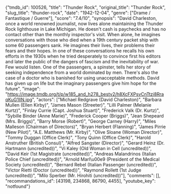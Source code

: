 {"tmdb_id": 100526, "title": "Thunder Rock", "original_title": "Thunder Rock", "slug_title": "thunder-rock", "date": "1942-12-04", "genre": ["Drame / Fantastique / Guerre"], "score": "7.4/10", "synopsis": "David Charleston, once a world renowned journalist, now lives alone maintaining the Thunder Rock lighthouse in Lake Michigan. He doesn't cash is paychecks and has no contact other than the monthly inspector's visit. When alone, he imagines conversations with those who died when a 19th century packet ship with some 60 passengers sank. He imagines their lives, their problems their fears and their hopes. In one of these conversations he recalls his own efforts in the 1930s when he tried desperately to convince first his editors and later the public of the dangers of fascism and the inevitability of war. Few would listen. One of the passengers, a spinster, tells her story of seeking independence from a world dominated by men. There's also the case of a doctor who is banished for using unacceptable methods. David has given up on life but the imaginary passengers give him hope for the future", "image": "https://image.tmdb.org/t/p/w185_and_h278_bestv2/h8XcFXPsvCnTtzi8RraqKuG1llN.jpg", "actors": ["Michael Redgrave (David Charleston)", "Barbara Mullen (Ellen Kirby)", "James Mason (Streeter)", "Lilli Palmer (Melanie Kurtz)", "Finlay Currie (Capt. Joshua Stuart)", "Frederick Valk (Dr. Kurtz)", "Sybille Binder (Anne Marie)", "Frederick Cooper (Briggs)", "Jean Shepeard (Mrs. Briggs)", "Barry Morse (Robert)", "George Carney (Harry)", "Miles Malleson (Chairman of Directors)", "Bryan Herbert (Flanning)", "James Pirrie (New Pilot)", "A.E. Matthews (Mr. Kirby)", "Olive Sloane (Woman Director)", "Tommy Duggan (Office Clerk)", "Tony Quinn (Office Clerk)", "Harold Anstruther (British Consul)", "Alfred Sangster (Director)", "Gerard Heinz (Dr. Hartmann (uncredited))", "Vi Kaley (Old Woman in Cell (uncredited))", "David Keir (1st Magistrate (uncredited))", "Andreas Malandrinos (Italian Police Chief (uncredited))", "Arnold Marl\u00e9 (President of the Medical Society (uncredited))", "Bernard Rebel (Italian Passenger (uncredited))", "Victor Rietti (Doctor (uncredited))", "Raymond Rollett (1st Judge (uncredited))", "Milo Sperber (Mr. Hirohiti (uncredited))"], "comments": [], "recommandations_id": [43198, 234868, 86790, 4455], "youtube_key": "notfound"}